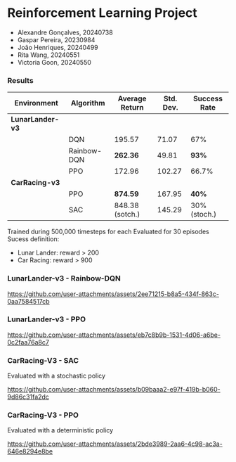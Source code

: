 # Reinforcement Learning Project 

- Alexandre Gonçalves, 20240738
- Gaspar Pereira, 20230984
- João Henriques, 20240499
- Rita Wang, 20240551
- Victoria Goon, 20240550
  
### Results

| Environment    | Algorithm   | Average Return | Std. Dev. | Success Rate |
| -------------- | ----------- | -------------- | --------- | ------------ |
| **LunarLander-v3** |           |                |           |              |
|                | DQN         | 195.57         | 71.07     | 67%          |
|                | Rainbow-DQN | **262.36**     | 49.81     | **93%**      |
|                | PPO         | 172.96         | 102.27    | 66.7%        |
| **CarRacing-v3** |           |                |           |              |
|                | PPO         | **874.59**     | 167.95    | **40%**      |
|                | SAC         | 848.38 (sotch.)  | 145.29    | 30% (stoch.) |

Trained during 500,000 timesteps for each
Evaluated for 30 episodes 
Sucess definition: 
- Lunar Lander: reward > 200
- Car Racing: reward > 900
  
### LunarLander-v3 - Rainbow-DQN
https://github.com/user-attachments/assets/2ee71215-b8a5-434f-863c-0aa7584517cb

### LunarLander-v3 - PPO
https://github.com/user-attachments/assets/eb7c8b9b-1531-4d06-a6be-0c2faa76a8c7


### CarRacing-V3 - SAC 
Evaluated with a stochastic policy

https://github.com/user-attachments/assets/b09baaa2-e97f-419b-b060-9d86c31fa2dc

### CarRacing-V3 - PPO
Evaluated with a deterministic policy

https://github.com/user-attachments/assets/2bde3989-2aa6-4c98-ac3a-646e8294e8be



